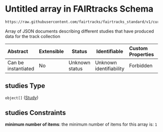 # Untitled array in FAIRtracks Schema

```txt
https://raw.githubusercontent.com/fairtracks/fairtracks_standard/v1/current/json/schema/fairtracks.schema.json#/properties/studies
```

Array of JSON documents describing different studies that have produced data for the track collection


| Abstract            | Extensible | Status         | Identifiable            | Custom Properties | Additional Properties | Access Restrictions | Defined In                                                                               |
| :------------------ | ---------- | -------------- | ----------------------- | :---------------- | --------------------- | ------------------- | ---------------------------------------------------------------------------------------- |
| Can be instantiated | No         | Unknown status | Unknown identifiability | Forbidden         | Allowed               | none                | [fairtracks.schema.json\*](../json/schema/fairtracks.schema.json "open original schema") |

## studies Type

`object[]` ([Study](fairtracks-properties-studies-study.md))

## studies Constraints

**minimum number of items**: the minimum number of items for this array is: `1`
